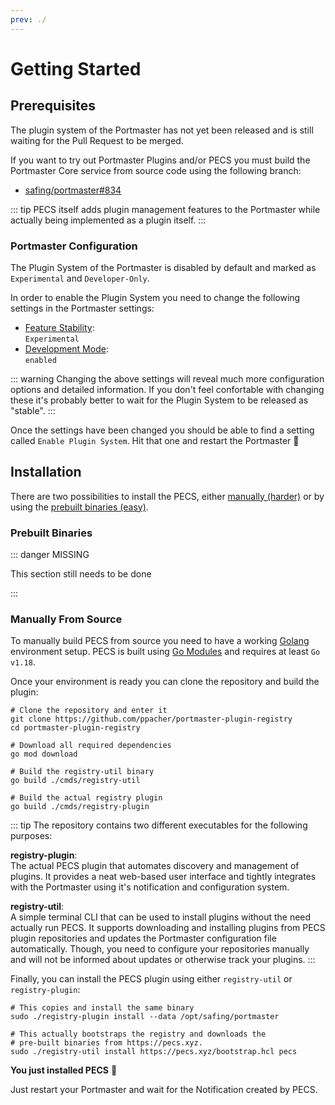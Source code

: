 ```yaml
---
prev: ./
---
```


# Getting Started

## Prerequisites

The plugin system of the Portmaster has not yet been released and is still waiting for the Pull Request to be merged.

If you want to try out Portmaster Plugins and/or PECS you must build the Portmaster Core service from source code using the following branch:

- [safing/portmaster#834](https://github.com/safing/portmaster/pull/834)

::: tip
PECS itself adds plugin management features to the Portmaster while actually being implemented as a plugin itself.
:::

### Portmaster Configuration

The Plugin System of the Portmaster is disabled by default and marked as `Experimental` and `Developer-Only`. 

In order to enable the Plugin System you need to change the following settings in the Portmaster settings:

- [Feature Stability](https://docs.safing.io/portmaster/settings#core/releaseLevel):  
   `Experimental`
- [Development Mode](https://docs.safing.io/portmaster/settings#core/devMode):  
   `enabled`

::: warning
Changing the above settings will reveal much more configuration options and detailed information. If you don't feel confortable with changing these it's probably better to wait for the Plugin System to be released as "stable".
:::

Once the settings have been changed you should be able to find a setting called `Enable Plugin System`. Hit that one and restart the Portmaster :tada:

## Installation

There are two possibilities to install the PECS, either [manually (harder)](#manually-from-source) or by using the [prebuilt binaries (easy)](#prebuilt-binaries).

### Prebuilt Binaries

::: danger MISSING

This section still needs to be done

:::

### Manually From Source

To manually build PECS from source you need to have a working [Golang](https://golang.org) environment setup. PECS is built using [Go Modules](https://go.dev/blog/using-go-modules) and requires at least `Go v1.18`.

Once your environment is ready you can clone the repository and build the plugin:

```bash:no-line-numbers
# Clone the repository and enter it
git clone https://github.com/ppacher/portmaster-plugin-registry
cd portmaster-plugin-registry

# Download all required dependencies
go mod download

# Build the registry-util binary
go build ./cmds/registry-util

# Build the actual registry plugin
go build ./cmds/registry-plugin
```

::: tip
The repository contains two different executables for the following purposes:

**registry-plugin**:  
The actual PECS plugin that automates discovery and management of plugins. It provides a neat web-based user interface and tightly integrates with the Portmaster using it's notification and configuration system.

**registry-util**:  
A simple terminal CLI that can be used to install plugins without the need actually run PECS. It supports downloading and installing plugins from PECS plugin repositories and updates the Portmaster configuration file automatically. Though, you need to configure your repositories manually and will not be informed about updates or otherwise track your plugins.
:::

Finally, you can install the PECS plugin using either `registry-util` or `registry-plugin`:

<CodeGroup>
  <CodeGroupItem title="registry-plugin">

```bash:no-line-numbers
# This copies and install the same binary
sudo ./registry-plugin install --data /opt/safing/portmaster
```

  </CodeGroupItem>

  <CodeGroupItem title="registry-util" active>

```bash:no-line-numbers
# This actually bootstraps the registry and downloads the
# pre-built binaries from https://pecs.xyz.
sudo ./registry-util install https://pecs.xyz/bootstrap.hcl pecs
```

  </CodeGroupItem>
</CodeGroup>

**You just installed PECS** :tada:

Just restart your Portmaster and wait for the Notification created by PECS.
